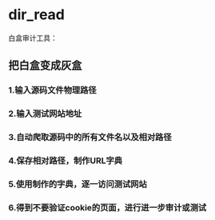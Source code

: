 # dir_read
白盒审计工具：
## 把白盒变成灰盒
### 1.输入源码文件物理路径
### 2.输入测试网站地址
### 3.自动爬取源码中的所有文件名以及相对路径
### 4.保存相对路径，制作URL字典
### 5.使用制作的字典，逐一访问测试网站
### 6.得到不要验证cookie的页面，进行进一步审计或测试
